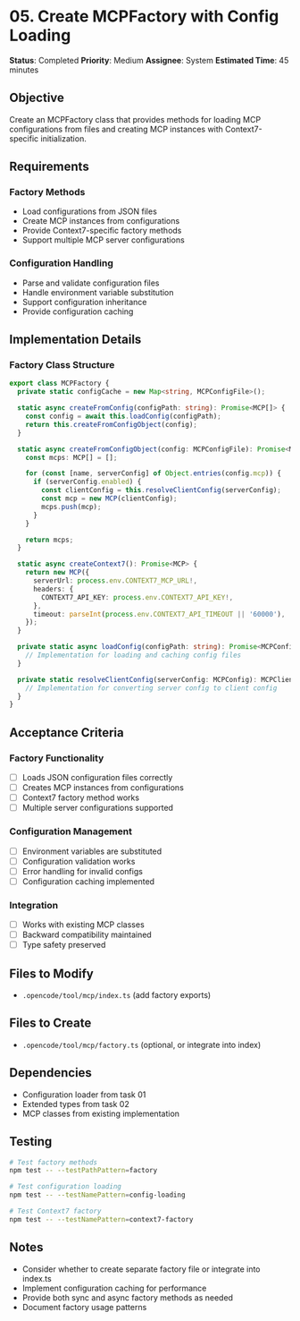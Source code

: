 # 05. Create MCPFactory with Config Loading

**Status**: Completed
**Priority**: Medium
**Assignee**: System
**Estimated Time**: 45 minutes

## Objective

Create an MCPFactory class that provides methods for loading MCP configurations from files and creating MCP instances with Context7-specific initialization.

## Requirements

### Factory Methods

- Load configurations from JSON files
- Create MCP instances from configurations
- Provide Context7-specific factory methods
- Support multiple MCP server configurations

### Configuration Handling

- Parse and validate configuration files
- Handle environment variable substitution
- Support configuration inheritance
- Provide configuration caching

## Implementation Details

### Factory Class Structure

```typescript
export class MCPFactory {
  private static configCache = new Map<string, MCPConfigFile>();

  static async createFromConfig(configPath: string): Promise<MCP[]> {
    const config = await this.loadConfig(configPath);
    return this.createFromConfigObject(config);
  }

  static async createFromConfigObject(config: MCPConfigFile): Promise<MCP[]> {
    const mcps: MCP[] = [];

    for (const [name, serverConfig] of Object.entries(config.mcp)) {
      if (serverConfig.enabled) {
        const clientConfig = this.resolveClientConfig(serverConfig);
        const mcp = new MCP(clientConfig);
        mcps.push(mcp);
      }
    }

    return mcps;
  }

  static async createContext7(): Promise<MCP> {
    return new MCP({
      serverUrl: process.env.CONTEXT7_MCP_URL!,
      headers: {
        CONTEXT7_API_KEY: process.env.CONTEXT7_API_KEY!,
      },
      timeout: parseInt(process.env.CONTEXT7_API_TIMEOUT || '60000'),
    });
  }

  private static async loadConfig(configPath: string): Promise<MCPConfigFile> {
    // Implementation for loading and caching config files
  }

  private static resolveClientConfig(serverConfig: MCPConfig): MCPClientConfig {
    // Implementation for converting server config to client config
  }
}
```

## Acceptance Criteria

### Factory Functionality

- [ ] Loads JSON configuration files correctly
- [ ] Creates MCP instances from configurations
- [ ] Context7 factory method works
- [ ] Multiple server configurations supported

### Configuration Management

- [ ] Environment variables are substituted
- [ ] Configuration validation works
- [ ] Error handling for invalid configs
- [ ] Configuration caching implemented

### Integration

- [ ] Works with existing MCP classes
- [ ] Backward compatibility maintained
- [ ] Type safety preserved

## Files to Modify

- `.opencode/tool/mcp/index.ts` (add factory exports)

## Files to Create

- `.opencode/tool/mcp/factory.ts` (optional, or integrate into index)

## Dependencies

- Configuration loader from task 01
- Extended types from task 02
- MCP classes from existing implementation

## Testing

```bash
# Test factory methods
npm test -- --testPathPattern=factory

# Test configuration loading
npm test -- --testNamePattern=config-loading

# Test Context7 factory
npm test -- --testNamePattern=context7-factory
```

## Notes

- Consider whether to create separate factory file or integrate into index.ts
- Implement configuration caching for performance
- Provide both sync and async factory methods as needed
- Document factory usage patterns
